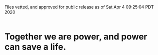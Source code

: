 Files vetted, and approved for public release as of Sat Apr  4 09:25:04 PDT 2020<br><br><h1>Together we are power, and power can save a life.</h1>
